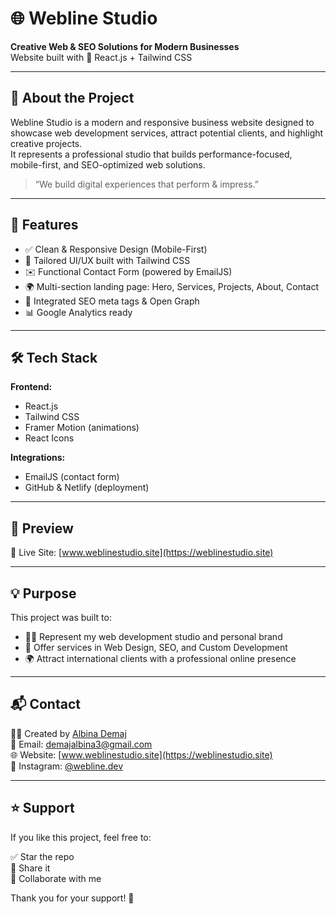 # 🌐 Webline Studio

**Creative Web & SEO Solutions for Modern Businesses**  
Website built with 💙 React.js + Tailwind CSS

---

## 🚀 About the Project

Webline Studio is a modern and responsive business website designed to showcase web development services, attract potential clients, and highlight creative projects.  
It represents a professional studio that builds performance-focused, mobile-first, and SEO-optimized web solutions.

> “We build digital experiences that perform & impress.”

---

## 🎯 Features

- ✅ Clean & Responsive Design (Mobile-First)
- 🎨 Tailored UI/UX built with Tailwind CSS
- ✉️ Functional Contact Form (powered by EmailJS)
- 🌍 Multi-section landing page: Hero, Services, Projects, About, Contact
- 🌟 Integrated SEO meta tags & Open Graph
- 📊 Google Analytics ready

---

## 🛠️ Tech Stack

**Frontend:**
- React.js
- Tailwind CSS
- Framer Motion (animations)
- React Icons

**Integrations:**
- EmailJS (contact form)
- GitHub & Netlify (deployment)

---

## 📸 Preview

🔗 Live Site: [www.weblinestudio.site](https://weblinestudio.site)

---

## 💡 Purpose

This project was built to:

- 👩‍💻 Represent my web development studio and personal brand
- 📣 Offer services in Web Design, SEO, and Custom Development
- 🌍 Attract international clients with a professional online presence

---

## 📬 Contact

👩‍💼 Created by [Albina Demaj](https://www.linkedin.com/in/albina-demaj-881293300/)  
📧 Email: demajalbina3@gmail.com  
🌐 Website: [www.weblinestudio.site](https://weblinestudio.site)  
📸 Instagram: [@webline.dev](https://www.instagram.com/webline.dev)

---

## ⭐ Support

If you like this project, feel free to:

✅ Star the repo  
📌 Share it  
🤝 Collaborate with me

Thank you for your support! 💙
